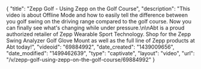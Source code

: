{
    "title": "Zepp Golf - Using Zepp on the Golf Course",
    "description": "This video is about Offline Mode and how to easily tell the difference between you golf swing on the driving range compared to the golf course. Now you can finally see what's changing while under pressure.\n\nAbt is a proud authorized retailer of Zepp Wearable Sport Technology. Shop for the Zepp Swing Analyzer Golf Glove Mount as well as the full line of Zepp products at Abt today!",
    "videoid": "69884992",
    "date_created": "1439009656",
    "date_modified": "1499462639",
    "type": "captivate",
    "layout": "video",
    "url": "\/v\/zepp-golf-using-zepp-on-the-golf-course\/69884992"
}